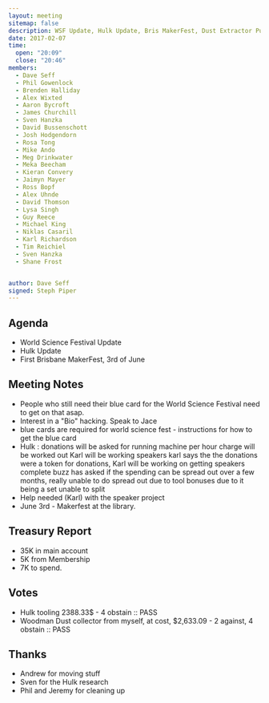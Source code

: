 ```yaml
---
layout: meeting
sitemap: false
description: WSF Update, Hulk Update, Bris MakerFest, Dust Extractor Purchase, Hulk Tooling Purchase
date: 2017-02-07
time:
  open: "20:09"
  close: "20:46"
members:
  - Dave Seff
  - Phil Gowenlock
  - Brenden Halliday
  - Alex Wixted
  - Aaron Bycroft
  - James Churchill
  - Sven Hanzka
  - David Bussenschott
  - Josh Hodgendorn
  - Rosa Tong
  - Mike Ando
  - Meg Drinkwater
  - Meka Beecham
  - Kieran Convery
  - Jaimyn Mayer
  - Ross Bopf
  - Alex Uhnde
  - David Thomson
  - Lysa Singh
  - Guy Reece
  - Michael King
  - Niklas Casaril
  - Karl Richardson
  - Tim Reichiel
  - Sven Hanzka
  - Shane Frost


author: Dave Seff
signed: Steph Piper
---
```


## Agenda
- World Science Festival Update
- Hulk Update
- First Brisbane MakerFest, 3rd of June

## Meeting Notes
 - People who still need their blue card for the World Science Festival need to get on that asap.
 - Interest in a "Bio" hacking. Speak to Jace
 - blue cards are required for world science fest -  instructions for how to get the blue card
 - Hulk : donations will be asked for running machine 
    per hour charge will be worked out
    Karl will be working speakers 
    karl says the the donations were a token for donations,
    Karl will be working on getting speakers complete
    buzz has asked if the spending can be spread out over a few months,
    really unable to do spread out due to tool bonuses
    due to it being a set unable to split
 - Help needed (Karl) with the speaker project
 - June 3rd - Makerfest at the library.

## Treasury Report
 - 35K in main account
 - 5K from Membership
 - 7K to spend.

## Votes
 - Hulk tooling 2388.33$ - 4 obstain :: PASS
 - Woodman Dust collector from myself, at cost, $2,633.09 - 2 against, 4 obstain :: PASS

## Thanks
 - Andrew for moving stuff
 - Sven for the Hulk research
 - Phil and Jeremy for cleaning up
